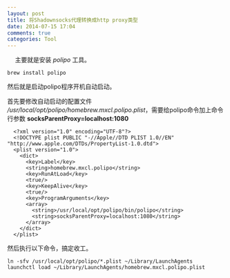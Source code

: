 ```yaml
---
layout: post
title: 将Shadownsocks代理转换成http proxy类型
date: 2014-07-15 17:04
comments: true
categories: Tool
---
```

　
主要就是安装 *polipo* 工具。

```
brew install polipo
```

然后就是启动polipo程序开机自动启动。

首先要修改自动启动的配置文件 _/usr/local/opt/polipo/homebrew.mxcl.polipo.plist_，需要给polipo命令加上命令行参数 **socksParentProxy=localhost:1080**

```
  <?xml version="1.0" encoding="UTF-8"?>
  <!DOCTYPE plist PUBLIC "-//Apple//DTD PLIST 1.0//EN" "http://www.apple.com/DTDs/PropertyList-1.0.dtd">
  <plist version="1.0">
    <dict>
      <key>Label</key>
      <string>homebrew.mxcl.polipo</string>
      <key>RunAtLoad</key>
      <true/>
      <key>KeepAlive</key>
      <true/>
      <key>ProgramArguments</key>
      <array>
        <string>/usr/local/opt/polipo/bin/polipo</string>
        <string>socksParentProxy=localhost:1080</string>
      </array>
    </dict>
  </plist>
```
然后执行以下命令，搞定收工。
```
ln -sfv /usr/local/opt/polipo/*.plist ~/Library/LaunchAgents
launchctl load ~/Library/LaunchAgents/homebrew.mxcl.polipo.plist
```

